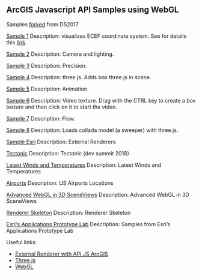
## ArcGIS Javascript API Samples using WebGL

Samples [forked](https://github.com/jkieboom/devsummit-palm-springs-2017) from DS2017

[Sample 1](https://nicogis.github.io/WebGL/index01.html)
Description: visualizes ECEF coordinate system. See for details this [link](https://developers.arcgis.com/javascript/latest/api-reference/esri-views-3d-externalRenderers.html).

[Sample 2](https://nicogis.github.io/WebGL/index02.html)
Description: Camera and lighting.

[Sample 3](https://nicogis.github.io/WebGL/index03.html)
Description: Precision.

[Sample 4](https://nicogis.github.io/WebGL/index04.html)
Description: three.js. Adds box three.js in scene.

[Sample 5](https://nicogis.github.io/WebGL/index05.html)
Description: Animation.

[Sample 6](https://nicogis.github.io/WebGL/index06.html)
Description: Video texture. Drag with the CTRL key to create a box texture and then click on it to start the video.

[Sample 7](https://nicogis.github.io/WebGL/index07.html)
Description: Flow.

[Sample 8](https://nicogis.github.io/WebGL/Sweeper.html)
Description: Loads collada model (a sweeper) with three.js.

[Sample Esri](https://maps.esri.com/jg/threejs/external-renderer-sample/index.html)
Description: External Renderers

[Tectonic](https://jkieboom.github.io/devsummit-palm-springs-2018/demos/tectonic/)
Description: Tectonic (dev summit 2018)

[Latest Winds and Temperatures](https://maps.esri.com/jg/CurrentWind/index.html)
Description: Latest Winds and Temperatures

[Airports](https://maps.esri.com/jg/Airports/index.html)
Description: US Airports Locations

[Advanced WebGL in 3D SceneViews](https://esri.github.io/devsummit-2019-3D-jsapi/Advanced-WebGL-in-3D-SceneViews/External-Volume-Renderer/#)
Description: Advanced WebGL in 3D SceneViews

[Renderer Skeleton](https://nicogis.github.io/externalRendererSkeleton/)
Description: Renderer Skeleton

[Esri's Applications Prototype Lab](https://maps.esri.com/portal/WebApps/index.html)
Description: Samples from Esri’s Applications Prototype Lab

Useful links:
- [External Renderer with API JS ArcGIS](https://developers.arcgis.com/javascript/latest/api-reference/esri-views-3d-externalRenderers.html)
- [Three.js](https://threejs.org/)
- [WebGL](https://webglfundamentals.org)

